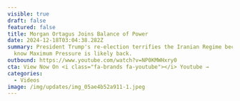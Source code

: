 ```yaml
---
visible: true
draft: false
featured: false
title: Morgan Ortagus Joins Balance of Power
date: 2024-12-18T03:04:38.282Z
summary: President Trump's re-election terrifies the Iranian Regime because they
  know Maximum Pressure is likely back.
outbound: https://www.youtube.com/watch?v=NP0KMWHxry0
cta: View Now On <i class="fa-brands fa-youtube"></i> Youtube →
categories:
  - Videos
image: /img/updates/img_05ae4b52a911-1.jpeg
---
```

